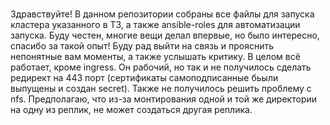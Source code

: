 # 
Здравствуйте! В данном репозитории собраны все файлы для запуска кластера указанного в ТЗ, а также ansible-roles для автоматизации запуска.
Буду честен, многие вещи делал впервые, но было интересно, спасибо за такой опыт! Буду рад выйти на связь и прояснить непонятные вам моменты, а также услышать критику. 
В целом всё работает, кроме ingress. Он рабочий, но так и не получилось сделать редирект на 443 порт (сертификаты самоподписанные бьыли выпущены и создан secret).
Также не получилось решить проблему с nfs. Предполагаю, что из-за монтирования одной и той же директории на одну из реплик, не может создаться другая реплика.
